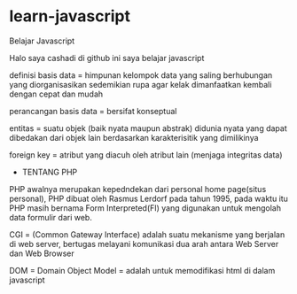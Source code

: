 # learn-javascript
Belajar Javascript

Halo saya cashadi di github ini saya belajar javascript

definisi basis data = himpunan kelompok data yang saling berhubungan yang diorganisasikan sedemikian rupa agar kelak dimanfaatkan kembali dengan cepat dan mudah

perancangan basis data = bersifat konseptual

entitas = suatu objek (baik nyata maupun abstrak) didunia nyata yang dapat dibedakan dari objek lain berdasarkan karakterisitik yang dimilikinya

foreign key = atribut yang diacuh oleh atribut lain (menjaga integritas data)

* TENTANG PHP

PHP awalnya merupakan kepedndekan dari personal home page(situs personal), PHP dibuat oleh Rasmus Lerdorf pada tahun 1995, pada waktu itu PHP masih bernama Form Interpreted(FI) yang digunakan untuk mengolah data formulir dari web.

CGI = (Common Gateway Interface) adalah suatu mekanisme yang berjalan di web server, bertugas melayani komunikasi dua arah antara Web Server dan Web Browser

DOM = Domain Object Model = adalah untuk memodifikasi html di dalam javascript





